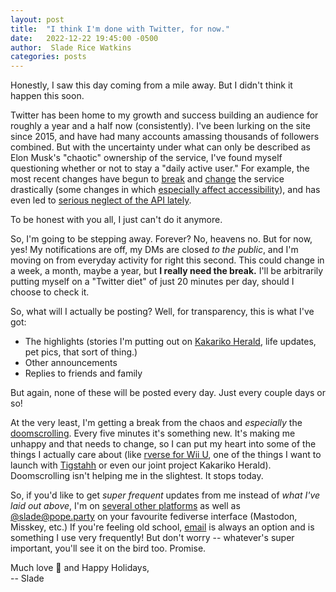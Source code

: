 ```yaml
---
layout: post
title:  "I think I'm done with Twitter, for now."
date:   2022-12-22 19:45:00 -0500
author:  Slade Rice Watkins
categories: posts
---
```


Honestly, I saw this day coming from a mile away. But I didn't think it happen this soon.

Twitter has been home to my growth and success building an audience for roughly a year and a half now (consistently). I've been lurking on the site since 2015, and have had many accounts amassing thousands of followers combined. But with the uncertainty under what can only be described as Elon Musk's "chaotic" ownership of the service, I've found myself questioning whether or not to stay a "daily active user." For example, the most recent changes have begun to [break](https://twitter.com/jeremydstanley/status/1606055558385225744) and [change](https://twitter.com/TwitterSupport/status/1606055187348688896) the service drastically (some changes in which [especially affect accessibility](https://twitter.com/evacide/status/1605028948596781056)), and has even led to [serious neglect of the API lately](https://twittercommunity.com/t/twitter-v2-api-missing-source-field-again/181895/1). 

To be honest with you all, I just can't do it anymore.

So, I'm going to be stepping away. Forever? No, heavens no. But for now, yes! My notifications are off, my DMs are closed *to the public*, and I'm moving on from everyday activity for right this second. This could change in a week, a month, maybe a year, but **I really need the break.** I'll be arbitrarily putting myself on a "Twitter diet" of just 20 minutes per day, should I choose to check it.

So, what will I actually be posting? Well, for transparency, this is what I've got:
- The highlights (stories I'm putting out on [Kakariko Herald](https://www.kakarikoherald.com), life updates, pet pics, that sort of thing.)
- Other announcements
- Replies to friends and family

But again, none of these will be posted every day. Just every couple days or so!

At the very least, I'm getting a break from the chaos and *especially* the [doomscrolling](https://www.webmd.com/balance/what-is-doomscrolling). Every five minutes it's something new. It's making me unhappy and that needs to change, so I can put my heart into some of the things I actually care about (like [rverse for Wii U](https://social.rverse.club/@rverse), one of the things I want to launch with [Tigstahh](https://www.tigstahh.com) or even our joint project Kakariko Herald). Doomscrolling isn't helping me in the slightest. It stops today.

So, if you'd like to get *super frequent* updates from me instead of *what I've laid out above*, I'm on [several other platforms](https://slade.link/links) as well as [@slade@pope.party](https://pope.party/@slade) on your favourite fediverse interface (Mastodon, Misskey, etc.) If you're feeling old school, [email](/contact/) is always an option and is something I use very frequently! But don't worry -- whatever's super important, you'll see it on the bird too. Promise.

Much love 💙 and Happy Holidays,  
-- Slade